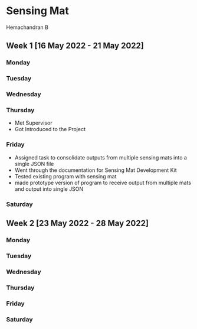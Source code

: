 # Sensing Mat
Hemachandran B

## Week 1 [16 May 2022 - 21 May 2022]
### Monday
### Tuesday
### Wednesday
### Thursday
- Met Supervisor 
- Got Introduced to the Project
### Friday
- Assigned task to consolidate outputs from multiple sensing mats into a single JSON file
- Went through the documentation for Sensing Mat Development Kit
- Tested existing program with sensing mat
- made prototype version of program to receive output from multiple mats and output into single JSON
### Saturday

## Week 2 [23 May 2022 - 28 May 2022]
### Monday
### Tuesday
### Wednesday
### Thursday
### Friday
### Saturday
